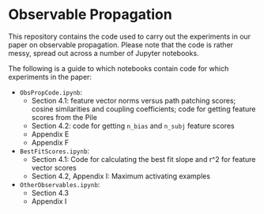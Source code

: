 # Observable Propagation

This repository contains the code used to carry out the experiments in our paper on observable propagation. Please note that the code is rather messy, spread out across a number of Jupyter notebooks.

The following is a guide to which notebooks contain code for which experiments in the paper:
* `ObsPropCode.ipynb`:
  * Section 4.1: feature vector norms versus path patching scores; cosine similarities and coupling coefficients; code for getting feature scores from the Pile
  * Section 4.2: code for getting `n_bias` and `n_subj` feature scores
  * Appendix E
  * Appendix F
* `BestFitScores.ipynb`:
  * Section 4.1: Code for calculating the best fit slope and r^2 for feature vector scores
  * Section 4.2, Appendix I: Maximum activating examples
* `OtherObservables.ipynb`:
  * Section 4.3
  * Appendix I
